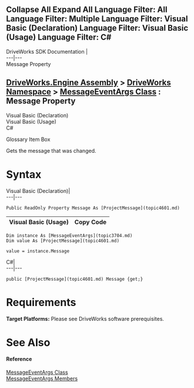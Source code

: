 Collapse All Expand All Language Filter: All  Language Filter: Multiple  Language Filter: Visual Basic (Declaration) Language Filter: Visual Basic (Usage) Language Filter: C#  
---  
DriveWorks SDK Documentation  |   
---|---  
Message Property   
  
[DriveWorks.Engine Assembly](topic2156.md) > [DriveWorks Namespace](topic2159.md) > [MessageEventArgs Class](topic3704.md) : Message Property  
---  
  
Visual Basic (Declaration)    
Visual Basic (Usage)    
C# 

Glossary Item Box

Gets the message that was changed. 

# Syntax

Visual Basic (Declaration)|   
---|---  
      
    
    Public ReadOnly Property Message As [ProjectMessage](topic4601.md)  
  
Visual Basic (Usage)| Copy Code  
---|---  
      
    
    Dim instance As [MessageEventArgs](topic3704.md)
    Dim value As [ProjectMessage](topic4601.md)
     
    value = instance.Message  
  
C#|   
---|---  
      
    
    public [ProjectMessage](topic4601.md) Message {get;}  
  
# Requirements

**Target Platforms:** Please see DriveWorks software prerequisites.

# See Also

#### Reference

[MessageEventArgs Class](topic3704.md)   
[MessageEventArgs Members](topic3705.md)


